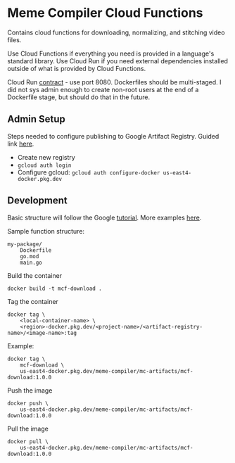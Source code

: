 # Meme Compiler Cloud Functions

Contains cloud functions for downloading, normalizing, and stitching video files.

Use Cloud Functions if everything you need is provided in a language's standard library.
Use Cloud Run if you need external dependencies installed outside of what is provided by Cloud Functions.

Cloud Run [contract](https://cloud.google.com/run/docs/container-contract) - use port 8080.
Dockerfiles should be multi-staged. I did not sys admin enough to create non-root users at the end of a Dockerfile stage, but should do that in the future.

## Admin Setup
Steps needed to configure publishing to Google Artifact Registry. Guided link [here](https://cloud.google.com/artifact-registry/docs/docker/store-docker-container-images).

- Create new registry
- `gcloud auth login`
- Configure gcloud: `gcloud auth configure-docker us-east4-docker.pkg.dev`

## Development
Basic structure will follow the Google [tutorial](https://cloud.google.com/run/docs/quickstarts/build-and-deploy/deploy-go-service).
More examples [here](https://github.com/GoogleCloudPlatform/golang-samples/tree/main/run).

Sample function structure:
```
my-package/
    Dockerfile
    go.mod
    main.go
```

Build the container
```
docker build -t mcf-download .
```
Tag the container
```
docker tag \
    <local-container-name> \
    <region>-docker.pkg.dev/<project-name>/<artifact-registry-name>/<image-name>:tag
```

Example:
```
docker tag \
    mcf-download \
    us-east4-docker.pkg.dev/meme-compiler/mc-artifacts/mcf-download:1.0.0
```

Push the image
```
docker push \
    us-east4-docker.pkg.dev/meme-compiler/mc-artifacts/mcf-download:1.0.0
```

Pull the image
```
docker pull \
    us-east4-docker.pkg.dev/meme-compiler/mc-artifacts/mcf-download:1.0.0
```
